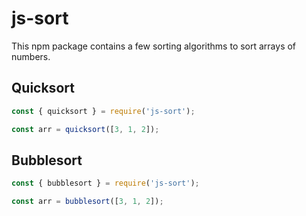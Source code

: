 # js-sort
This npm package contains a few sorting algorithms to sort arrays of numbers.

## Quicksort
```js
const { quicksort } = require('js-sort');

const arr = quicksort([3, 1, 2]);
```

## Bubblesort
```js
const { bubblesort } = require('js-sort');

const arr = bubblesort([3, 1, 2]);
```
